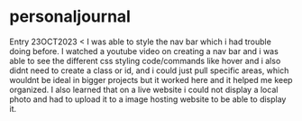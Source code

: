 # personaljournal
Entry 23OCT2023 < 
I was able to style the nav bar which i had trouble doing before. I watched a youtube video on creating a nav bar and i was able to see the different css styling code/commands like hover and i also didnt need to create a class or id, and i could just pull specific areas, which wouldnt be ideal in bigger projects but it worked here and it helped me keep organized. I also learned that on a live website i could not display a local photo and had to upload it to a image hosting website to be able to display it. 
>
